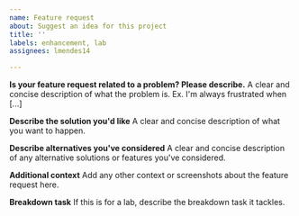 ```yaml
---
name: Feature request
about: Suggest an idea for this project
title: ''
labels: enhancement, lab
assignees: lmendes14

---
```


**Is your feature request related to a problem? Please describe.**
A clear and concise description of what the problem is. Ex. I'm always frustrated when [...]

**Describe the solution you'd like**
A clear and concise description of what you want to happen.

**Describe alternatives you've considered**
A clear and concise description of any alternative solutions or features you've considered.

**Additional context**
Add any other context or screenshots about the feature request here.

**Breakdown task**
If this is for a lab, describe the breakdown task it tackles.
